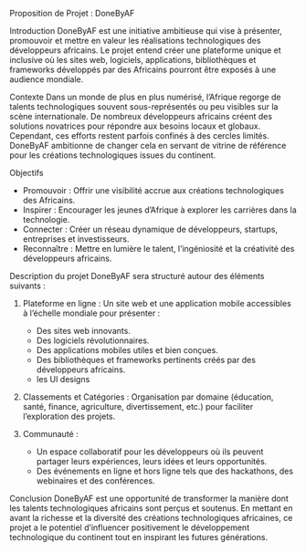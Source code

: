 Proposition de Projet : DoneByAF

Introduction
DoneByAF est une initiative ambitieuse qui vise à présenter, promouvoir et mettre en valeur les réalisations technologiques des développeurs africains. Le projet entend créer une plateforme unique et inclusive où les sites web, logiciels, applications, bibliothèques et frameworks développés par des Africains pourront être exposés à une audience mondiale.

Contexte
Dans un monde de plus en plus numérisé, l’Afrique regorge de talents technologiques souvent sous-représentés ou peu visibles sur la scène internationale. De nombreux développeurs africains créent des solutions novatrices pour répondre aux besoins locaux et globaux. Cependant, ces efforts restent parfois confinés à des cercles limités. DoneByAF ambitionne de changer cela en servant de vitrine de référence pour les créations technologiques issues du continent.

Objectifs
- Promouvoir : Offrir une visibilité accrue aux créations technologiques des Africains.
- Inspirer : Encourager les jeunes d’Afrique à explorer les carrières dans la technologie.
- Connecter : Créer un réseau dynamique de développeurs, startups, entreprises et investisseurs.
- Reconnaître : Mettre en lumière le talent, l’ingéniosité et la créativité des développeurs africains.

Description du projet
DoneByAF sera structuré autour des éléments suivants :

1. Plateforme en ligne : Un site web et une application mobile accessibles à l’échelle mondiale pour présenter :
   - Des sites web innovants.
   - Des logiciels révolutionnaires.
   - Des applications mobiles utiles et bien conçues.
   - Des bibliothèques et frameworks pertinents créés par des développeurs africains.
   - les UI designs

2. Classements et Catégories : Organisation par domaine (éducation, santé, finance, agriculture, divertissement, etc.) pour faciliter l’exploration des projets.

3. Communauté :
   - Un espace collaboratif pour les développeurs où ils peuvent partager leurs expériences, leurs idées et leurs opportunités.
   - Des événements en ligne et hors ligne tels que des hackathons, des webinaires et des conférences.

Conclusion
DoneByAF est une opportunité de transformer la manière dont les talents technologiques africains sont perçus et soutenus. En mettant en avant la richesse et la diversité des créations technologiques africaines, ce projet a le potentiel d’influencer positivement le développement technologique du continent tout en inspirant les futures générations.
